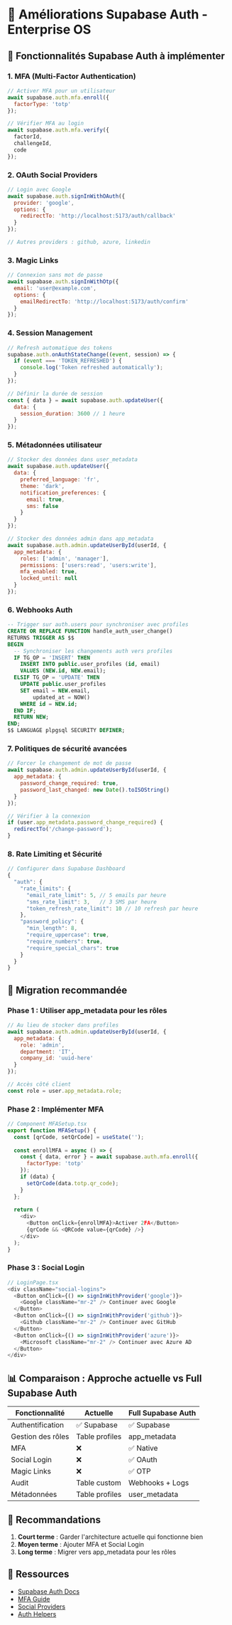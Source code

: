 # 🚀 Améliorations Supabase Auth - Enterprise OS

## 🎯 Fonctionnalités Supabase Auth à implémenter

### 1. **MFA (Multi-Factor Authentication)**
```javascript
// Activer MFA pour un utilisateur
await supabase.auth.mfa.enroll({
  factorType: 'totp'
});

// Vérifier MFA au login
await supabase.auth.mfa.verify({
  factorId,
  challengeId,
  code
});
```

### 2. **OAuth Social Providers**
```javascript
// Login avec Google
await supabase.auth.signInWithOAuth({
  provider: 'google',
  options: {
    redirectTo: 'http://localhost:5173/auth/callback'
  }
});

// Autres providers : github, azure, linkedin
```

### 3. **Magic Links**
```javascript
// Connexion sans mot de passe
await supabase.auth.signInWithOtp({
  email: 'user@example.com',
  options: {
    emailRedirectTo: 'http://localhost:5173/auth/confirm'
  }
});
```

### 4. **Session Management**
```javascript
// Refresh automatique des tokens
supabase.auth.onAuthStateChange((event, session) => {
  if (event === 'TOKEN_REFRESHED') {
    console.log('Token refreshed automatically');
  }
});

// Définir la durée de session
const { data } = await supabase.auth.updateUser({
  data: { 
    session_duration: 3600 // 1 heure
  }
});
```

### 5. **Métadonnées utilisateur**
```javascript
// Stocker des données dans user_metadata
await supabase.auth.updateUser({
  data: { 
    preferred_language: 'fr',
    theme: 'dark',
    notification_preferences: {
      email: true,
      sms: false
    }
  }
});

// Stocker des données admin dans app_metadata
await supabase.auth.admin.updateUserById(userId, {
  app_metadata: {
    roles: ['admin', 'manager'],
    permissions: ['users:read', 'users:write'],
    mfa_enabled: true,
    locked_until: null
  }
});
```

### 6. **Webhooks Auth**
```sql
-- Trigger sur auth.users pour synchroniser avec profiles
CREATE OR REPLACE FUNCTION handle_auth_user_change()
RETURNS TRIGGER AS $$
BEGIN
  -- Synchroniser les changements auth vers profiles
  IF TG_OP = 'INSERT' THEN
    INSERT INTO public.user_profiles (id, email)
    VALUES (NEW.id, NEW.email);
  ELSIF TG_OP = 'UPDATE' THEN
    UPDATE public.user_profiles
    SET email = NEW.email,
        updated_at = NOW()
    WHERE id = NEW.id;
  END IF;
  RETURN NEW;
END;
$$ LANGUAGE plpgsql SECURITY DEFINER;
```

### 7. **Politiques de sécurité avancées**
```javascript
// Forcer le changement de mot de passe
await supabase.auth.admin.updateUserById(userId, {
  app_metadata: {
    password_change_required: true,
    password_last_changed: new Date().toISOString()
  }
});

// Vérifier à la connexion
if (user.app_metadata.password_change_required) {
  redirectTo('/change-password');
}
```

### 8. **Rate Limiting et Sécurité**
```javascript
// Configurer dans Supabase Dashboard
{
  "auth": {
    "rate_limits": {
      "email_rate_limit": 5, // 5 emails par heure
      "sms_rate_limit": 3,   // 3 SMS par heure
      "token_refresh_rate_limit": 10 // 10 refresh par heure
    },
    "password_policy": {
      "min_length": 8,
      "require_uppercase": true,
      "require_numbers": true,
      "require_special_chars": true
    }
  }
}
```

## 🔄 Migration recommandée

### Phase 1 : Utiliser app_metadata pour les rôles
```javascript
// Au lieu de stocker dans profiles
await supabase.auth.admin.updateUserById(userId, {
  app_metadata: {
    role: 'admin',
    department: 'IT',
    company_id: 'uuid-here'
  }
});

// Accès côté client
const role = user.app_metadata.role;
```

### Phase 2 : Implémenter MFA
```javascript
// Component MFASetup.tsx
export function MFASetup() {
  const [qrCode, setQrCode] = useState('');
  
  const enrollMFA = async () => {
    const { data, error } = await supabase.auth.mfa.enroll({
      factorType: 'totp'
    });
    if (data) {
      setQrCode(data.totp.qr_code);
    }
  };
  
  return (
    <div>
      <Button onClick={enrollMFA}>Activer 2FA</Button>
      {qrCode && <QRCode value={qrCode} />}
    </div>
  );
}
```

### Phase 3 : Social Login
```javascript
// LoginPage.tsx
<div className="social-logins">
  <Button onClick={() => signInWithProvider('google')}>
    <Google className="mr-2" /> Continuer avec Google
  </Button>
  <Button onClick={() => signInWithProvider('github')}>
    <Github className="mr-2" /> Continuer avec GitHub
  </Button>
  <Button onClick={() => signInWithProvider('azure')}>
    <Microsoft className="mr-2" /> Continuer avec Azure AD
  </Button>
</div>
```

## 📊 Comparaison : Approche actuelle vs Full Supabase Auth

| Fonctionnalité | Actuelle | Full Supabase Auth |
|----------------|----------|-------------------|
| Authentification | ✅ Supabase | ✅ Supabase |
| Gestion des rôles | Table profiles | app_metadata |
| MFA | ❌ | ✅ Native |
| Social Login | ❌ | ✅ OAuth |
| Magic Links | ❌ | ✅ OTP |
| Audit | Table custom | Webhooks + Logs |
| Métadonnées | Table profiles | user_metadata |

## 🎯 Recommandations

1. **Court terme** : Garder l'architecture actuelle qui fonctionne bien
2. **Moyen terme** : Ajouter MFA et Social Login
3. **Long terme** : Migrer vers app_metadata pour les rôles

## 🔗 Ressources

- [Supabase Auth Docs](https://supabase.com/docs/guides/auth)
- [MFA Guide](https://supabase.com/docs/guides/auth/auth-mfa)
- [Social Providers](https://supabase.com/docs/guides/auth/social-login)
- [Auth Helpers](https://supabase.com/docs/guides/auth/auth-helpers)